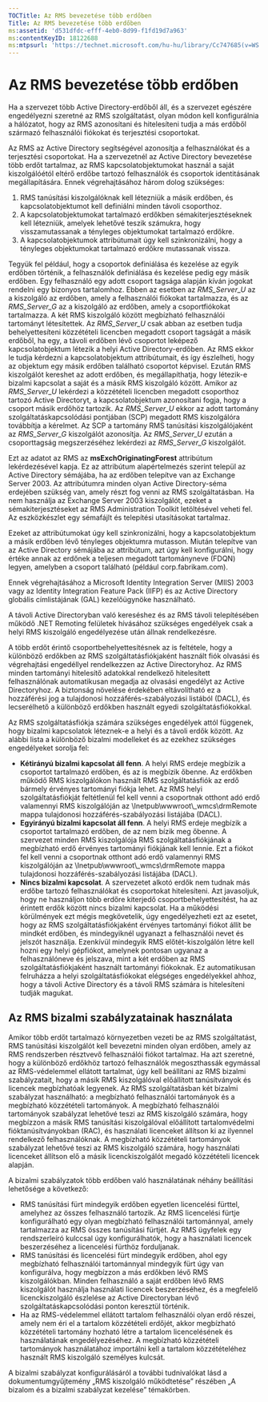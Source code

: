 ```yaml
---
TOCTitle: Az RMS bevezetése több erdőben
Title: Az RMS bevezetése több erdőben
ms:assetid: 'd531dfdc-efff-4eb0-8d99-f1fd19d7a963'
ms:contentKeyID: 18122688
ms:mtpsurl: 'https://technet.microsoft.com/hu-hu/library/Cc747685(v=WS.10)'
---
```


Az RMS bevezetése több erdőben
==============================

Ha a szervezet több Active Directory-erdőből áll, és a szervezet egészére engedélyezni szeretné az RMS szolgáltatást, olyan módon kell konfigurálnia a hálózatot, hogy az RMS azonosítani és hitelesíteni tudja a más erdőből származó felhasználói fiókokat és terjesztési csoportokat.

Az RMS az Active Directory segítségével azonosítja a felhasználókat és a terjesztési csoportokat. Ha a szervezetnél az Active Directory bevezetése több erdőt tartalmaz, az RMS kapcsolatobjektumokat használ a saját kiszolgálóétól eltérő erdőbe tartozó felhasználók és csoportok identitásának megállapítására. Ennek végrehajtásához három dolog szükséges:

1.  RMS tanúsítási kiszolgálóknak kell létezniük a másik erdőben, és kapcsolatobjektumot kell definiálni minden távoli csoporthoz.
2.  A kapcsolatobjektumokat tartalmazó erdőkben sémakiterjesztéseknek kell létezniük, amelyek lehetővé teszik számukra, hogy visszamutassanak a tényleges objektumokat tartalmazó erdőkre.
3.  A kapcsolatobjektumok attribútumait úgy kell szinkronizálni, hogy a tényleges objektumokat tartalmazó erdőkre mutassanak vissza.

Tegyük fel például, hogy a csoportok definiálása és kezelése az egyik erdőben történik, a felhasználók definiálása és kezelése pedig egy másik erdőben. Egy felhasználó egy adott csoport tagsága alapján kíván jogokat rendelni egy bizonyos tartalomhoz. Ebben az esetben az *RMS\_Server\_U* az a kiszolgáló az erdőben, amely a felhasználói fiókokat tartalmazza, és az *RMS\_Server\_G* az a kiszolgáló az erdőben, amely a csoportfiókokat tartalmazza. A két RMS kiszolgáló között megbízható felhasználói tartományt létesítettek. Az *RMS\_Server\_U* csak abban az esetben tudja behelyettesíteni közzétételi licencben megadott csoport tagságát a másik erdőből, ha egy, a távoli erdőben lévő csoportot leképező kapcsolatobjektum létezik a helyi Active Directory-erdőben. Az RMS ekkor le tudja kérdezni a kapcsolatobjektum attribútumait, és így észlelheti, hogy az objektum egy másik erdőben található csoportot képvisel. Ezután RMS kiszolgálót kereshet az adott erdőben, és megállapíthatja, hogy létezik-e bizalmi kapcsolat a saját és a másik RMS kiszolgáló között. Amikor az *RMS\_Server\_U* lekérdezi a közzétételi licencben megadott csoporthoz tartozó Active Directoryt, a kapcsolatobjektum azonosítani fogja, hogy a csoport másik erdőhöz tartozik. Az *RMS\_Server\_U* ekkor az adott tartomány szolgáltatáskapcsolódási pontjában (SCP) megadott RMS kiszolgálóra továbbítja a kérelmet. Az SCP a tartomány RMS tanúsítási kiszolgálójaként az *RMS\_Server\_G* kiszolgálót azonosítja. Az *RMS\_Server\_U* ezután a csoporttagság megszerzéséhez lekérdezi az *RMS\_Server\_G* kiszolgálót.

Ezt az adatot az RMS az **msExchOriginatingForest** attribútum lekérdezésével kapja. Ez az attribútum alapértelmezés szerint települ az Active Directory sémájába, ha az erdőben telepítve van az Exchange Server 2003. Az attribútumra minden olyan Active Directory-séma erdejében szükség van, amely részt fog venni az RMS szolgáltatásban. Ha nem használja az Exchange Server 2003 kiszolgálót, ezeket a sémakiterjesztéseket az RMS Administration Toolkit letöltésével veheti fel. Az eszközkészlet egy sémafájlt és telepítési utasításokat tartalmaz.

Ezeket az attribútumokat úgy kell szinkronizálni, hogy a kapcsolatobjektum a másik erdőben lévő tényleges objektumra mutasson. Miután telepítve van az Active Directory sémájába az attribútum, azt úgy kell konfigurálni, hogy értéke annak az erdőnek a teljesen megadott tartományneve (FDQN) legyen, amelyben a csoport található (például corp.fabrikam.com).

Ennek végrehajtásához a Microsoft Identity Integration Server (MIIS) 2003 vagy az Identity Integration Feature Pack (IIFP) és az Active Directory globális címlistájának (GAL) kezelőügynöke használható.

A távoli Active Directoryban való kereséshez és az RMS távoli telepítésében működő .NET Remoting felületek hívásához szükséges engedélyek csak a helyi RMS kiszolgáló engedélyezése után állnak rendelkezésre.

A több erdőt érintő csoportbehelyettesítésnek az is feltétele, hogy a különböző erdőkben az RMS szolgáltatásfiókjaként használt fiók olvasási és végrehajtási engedéllyel rendelkezzen az Active Directoryhoz. Az RMS minden tartományi hitelesítő adatokkal rendelkező hitelesített felhasználónak automatikusan megadja az olvasási engedélyt az Active Directoryhoz. A biztonság növelése érdekében eltávolítható ez a hozzáférési jog a tulajdonosi hozzáférés-szabályozási listából (DACL), és lecserélhető a különböző erdőkben használt egyedi szolgáltatásfiókokkal.

Az RMS szolgáltatásfiókja számára szükséges engedélyek attól függenek, hogy bizalmi kapcsolatok léteznek-e a helyi és a távoli erdők között. Az alábbi lista a különböző bizalmi modelleket és az ezekhez szükséges engedélyeket sorolja fel:

-   **Kétirányú bizalmi kapcsolat áll fenn**. A helyi RMS erdeje megbízik a csoportot tartalmazó erdőben, és az is megbízik őbenne. Az erdőkben működő RMS kiszolgálókon használt RMS szolgáltatásfiók az erdő bármely érvényes tartományi fiókja lehet. Az RMS helyi szolgáltatásfiókját feltétlenül fel kell venni a csoportnak otthont adó erdő valamennyi RMS kiszolgálóján az \\Inetpub\\wwwroot\\\_wmcs\\drmRemote mappa tulajdonosi hozzáférés-szabályozási listájába (DACL).
-   **Egyirányú bizalmi kapcsolat áll fenn**. A helyi RMS erdeje megbízik a csoportot tartalmazó erdőben, de az nem bízik meg őbenne. A szervezet minden RMS kiszolgálója RMS szolgáltatásfiókjának a megbízható erdő érvényes tartományi fiókjának kell lennie. Ezt a fiókot fel kell venni a csoportnak otthont adó erdő valamennyi RMS kiszolgálóján az \\Inetpub\\wwwroot\\\_wmcs\\drmRemote mappa tulajdonosi hozzáférés-szabályozási listájába (DACL).
-   **Nincs bizalmi kapcsolat**. A szervezetet alkotó erdők nem tudnak más erdőbe tartozó felhasználókat és csoportokat hitelesíteni. Azt javasoljuk, hogy ne használjon több erdőre kiterjedő csoportbehelyettesítést, ha az érintett erdők között nincs bizalmi kapcsolat. Ha a működési körülmények ezt mégis megkövetelik, úgy engedélyezheti ezt az esetet, hogy az RMS szolgáltatásfiókjaként érvényes tartományi fiókot állít be mindkét erdőben, és mindegyiknél ugyanazt a felhasználói nevet és jelszót használja. Ezenkívül mindegyik RMS előtét-kiszolgálón létre kell hozni egy helyi gépfiókot, amelynek pontosan ugyanaz a felhasználóneve és jelszava, mint a két erdőben az RMS szolgáltatásfiókjaként használt tartományi fiókoknak. Ez automatikusan felruházza a helyi szolgáltatásfiókokat elégséges engedélyekkel ahhoz, hogy a távoli Active Directory és a távoli RMS számára is hitelesíteni tudják magukat.

Az RMS bizalmi szabályzatainak használata
-----------------------------------------

Amikor több erdőt tartalmazó környezetben vezeti be az RMS szolgáltatást, RMS tanúsítási kiszolgálót kell bevezetni minden olyan erdőben, amely az RMS rendszerben résztvevő felhasználói fiókot tartalmaz. Ha azt szeretné, hogy a különböző erdőkhöz tartozó felhasználók megoszthassák egymással az RMS-védelemmel ellátott tartalmat, úgy kell beállítani az RMS bizalmi szabályzatait, hogy a másik RMS kiszolgálóval előállított tanúsítványok és licencek megbízhatóak legyenek. Az RMS szolgáltatásban két bizalmi szabályzat használható: a megbízható felhasználói tartományok és a megbízható közzétételi tartományok. A megbízható felhasználói tartományok szabályzat lehetővé teszi az RMS kiszolgáló számára, hogy megbízzon a másik RMS tanúsítási kiszolgálóval előállított tartalomvédelmi fióktanúsítványokban (RAC), és használati licenceket állítson ki az ilyennel rendelkező felhasználóknak. A megbízható közzétételi tartományok szabályzat lehetővé teszi az RMS kiszolgáló számára, hogy használati licenceket állítson elő a másik licenckiszolgálót megadó közzétételi licencek alapján.

A bizalmi szabályzatok több erdőben való használatának néhány beállítási lehetősége a következő:

-   RMS tanúsítási fürt mindegyik erdőben egyetlen licencelési fürttel, amelyhez az összes felhasználó tartozik. Az RMS licencelési fürtje konfigurálható egy olyan megbízható felhasználói tartománnyal, amely tartalmazza az RMS összes tanúsítási fürtjét. Az RMS ügyfelek egy rendszerleíró kulccsal úgy konfigurálhatók, hogy a használati licencek beszerzéséhez a licencelési fürthöz forduljanak.
-   RMS tanúsítási és licencelési fürt mindegyik erdőben, ahol egy megbízható felhasználói tartománnyal mindegyik fürt úgy van konfigurálva, hogy megbízzon a más erdőkben lévő RMS kiszolgálókban. Minden felhasználó a saját erdőben lévő RMS kiszolgálót használja használati licencek beszerzéséhez, és a megfelelő licenckiszolgáló észlelése az Active Directoryban lévő szolgáltatáskapcsolódási ponton keresztül történik.
-   Ha az RMS-védelemmel ellátott tartalom felhasználói olyan erdő részei, amely nem éri el a tartalom közzétételi erdőjét, akkor megbízható közzétételi tartomány hozható létre a tartalom licencelésének és használatának engedélyezéséhez. A megbízható közzétételi tartományok használatához importálni kell a tartalom közzétételéhez használt RMS kiszolgáló személyes kulcsát.

A bizalmi szabályzat konfigurálásáról a további tudnivalókat lásd a dokumentumgyűjtemény „RMS kiszolgáló működtetése” részében „A bizalom és a bizalmi szabályzat kezelése” témakörben.
